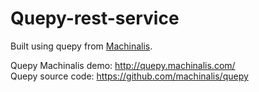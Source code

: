 # Quepy-rest-service
Built using quepy from <a href = "http://www.machinalis.com/">Machinalis</a>.

Quepy Machinalis demo: http://quepy.machinalis.com/ <br>
Quepy source code: https://github.com/machinalis/quepy
